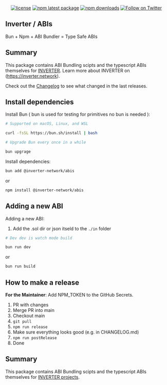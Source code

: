 <div align="center">

[![license](https://img.shields.io/badge/License-LGPL%20v3-blue)](/LICENSE.md)
[![npm latest package](https://img.shields.io/npm/v/@inverter-network/abis/latest.svg)](https://www.npmjs.com/package/@inverter-network/abis)
[![npm downloads](https://img.shields.io/npm/dm/@inverter-network/abis.svg)](https://www.npmjs.com/package/@inverter-network/abis)
[![Follow on Twitter](https://img.shields.io/twitter/follow/inverternetwork.svg?label=follow+INVERTER)](https://twitter.com/inverternetwork)

</div>

## Inverter / ABIs

Bun + Npm + ABI Bundler = Type Safe ABIs

## Summary

This package contains ABI Bundling scipts and the typescript ABIs themselves for [INVERTER](https://github.com/InverterNetwork).
Learn more about INVERTER on (https://inverter.network).

Check out the [Changelog](./CHANGELOG.md) to see what changed in the last releases.

## Install dependencies

Install Bun ( bun is used for testing for primitives no bun is needed ):

```bash
# Supported on macOS, Linux, and WSL

curl -fsSL https://bun.sh/install | bash

# Upgrade Bun every once in a while

bun upgrage

```

Install dependencies:

```bash
bun add @inverter-network/abis
```

or

```bash
npm install @inverter-network/abis
```

## Adding a new ABI

Adding a new ABI:

1. Add the .sol dir or json itseld to the `./in` folder

```bash
# Dev dev is watch mode build

bun run dev
```

or

```bash
bun run build

```

## How to make a release

**For the Maintainer**: Add NPM_TOKEN to the GitHub Secrets.

1. PR with changes
2. Merge PR into main
3. Checkout main
4. `git pull`
5. `npm run release`
6. Make sure everything looks good (e.g. in CHANGELOG.md)
7. `npm run postRelease`
8. Done

## Summary

This package contains ABI Bundling scipts and the typescript ABIs themselves for [INVERTER projects](https://github.com/InverterNetwork).
